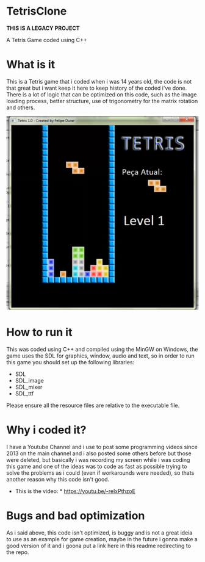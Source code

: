 # TetrisClone
**THIS IS A LEGACY PROJECT**

A Tetris Game coded using C++

# What is it
This is a Tetris game that i coded when i was 14 years old, the code is not that great but i want keep it here to keep history of the coded i've done.
There is a lot of logic that can be optimized on this code, such as the image loading process, better structure, use of trigonometry for the matrix rotation and others.

![alt text](screenshots/Screenshot_167.png)

# How to run it
This was coded using C++ and compiled using the MinGW on Windows, the game uses the SDL for graphics, window, audio and text, so in order to run this game you should set up the following libraries:

- SDL
- SDL_image
- SDL_mixer
- SDL_ttf

Please ensure all the resource files are relative to the executable file.

# Why i coded it?
I have a Youtube Channel and i use to post some programming videos since 2013 on the main channel and i also posted some others before but those were deleted, but basically
i was recording my screen while i was coding this game and one of the ideas was to code as fast as possible trying to solve the problems as i could (even if workarounds were needed), so thats another reason why this code isn't good.

* This is the video: * https://youtu.be/-relxPthzoE

# Bugs and bad optimization
As i said above, this code isn't optimized, is buggy and is not a great ideia to use as an example for game creation, maybe in the future i gonna make a good version of it and i goona put a link here in this readme redirecting to the repo.
